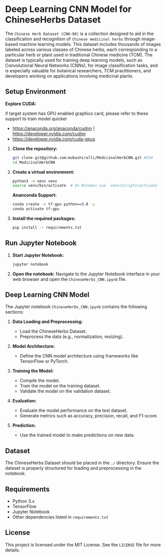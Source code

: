 # Deep Learning CNN Model for ChineseHerbs Dataset

The `Chinese Herb Dataset (CNH-98)` is a collection designed to aid in the classification and recognition of `Chinese medicinal herbs` through image-based machine learning models. This dataset includes thousands of images labeled across various classes of Chinese herbs, each corresponding to a particular herb or plant used in traditional Chinese medicine (TCM). The dataset is typically used for training deep learning models, such as Convolutional Neural Networks (CNNs), for image classification tasks, and is especially valuable for botanical researchers, TCM practitioners, and developers working on applications involving medicinal plants.

## Setup Environment

**Explore CUDA:**

if target system has GPU enabled graphics card, please refer to these support to train model quicker

- https://anaconda.org/anaconda/cudnn | https://developer.nvidia.com/cudnn
- https://developer.nvidia.com/cuda-gpus

1. **Clone the repository:**

   ```bash
   git clone git@github.com:mubashiralli/MedicinalHerbCNN.git #SSH
   cd MedicinalHerbCNN
   ```

2. **Create a virtual environment:**

   ```bash
   python3 -m venv venv
   source venv/bin/activate  # On Windows use `venv\Scripts\activate`
   ```

   **Ananconda Support:**

   ```bash
   conda create -n tf-gpu python==3.8 -y
   conda activate tf-gpu
   ```

3. **Install the required packages:**
   ```bash
   pip install -r requirements.txt
   ```

## Run Jupyter Notebook

1. **Start Jupyter Notebook:**

   ```bash
   jupyter notebook
   ```

2. **Open the notebook:**
   Navigate to the Jupyter Notebook interface in your web browser and open the `ChineseHerbs_CNN.ipynb` file.

## Deep Learning CNN Model

The Jupyter notebook `ChineseHerbs_CNN.ipynb` contains the following sections:

1. **Data Loading and Preprocessing:**

   - Load the ChineseHerbs Dataset.
   - Preprocess the data (e.g., normalization, resizing).

2. **Model Architecture:**

   - Define the CNN model architecture using frameworks like TensorFlow or PyTorch.

3. **Training the Model:**

   - Compile the model.
   - Train the model on the training dataset.
   - Validate the model on the validation dataset.

4. **Evaluation:**

   - Evaluate the model performance on the test dataset.
   - Generate metrics such as accuracy, precision, recall, and F1-score.

5. **Prediction:**
   - Use the trained model to make predictions on new data.

## Dataset

The ChineseHerbs Dataset should be placed in the `./` directory. Ensure the dataset is properly structured for loading and preprocessing in the notebook.

## Requirements

- Python 3.x
- TensorFlow
- Jupyter Notebook
- Other dependencies listed in `requirements.txt`

## License

This project is licensed under the MIT License. See the `LICENSE` file for more details.
